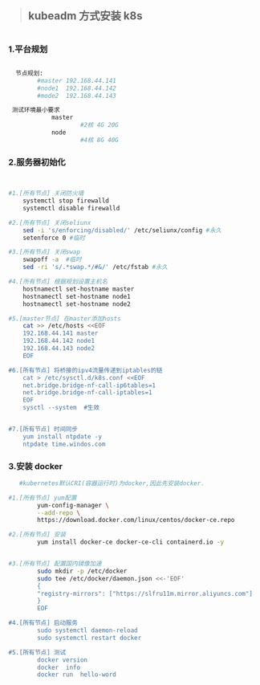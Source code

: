<!--
 * @Author: your name
 * @Date: 2021-05-09 21:29:49
 * @LastEditTime: 2021-05-28 12:53:28
 * @LastEditors: Please set LastEditors
 * @Description: In User Settings Edit
 * @FilePath: /01-good/use/08. Kubernetes/003.kubeadm方式部署k8s.md
-->

> ## kubeadm 方式安装 k8s

#

### 1.平台规划

```bash

  节点规划:
        #master 192.168.44.141
        #node1  192.168.44.142
        #mode2  192.168.44.143

 测试环境最小要求
            master
                    #2核 4G 20G
            node
                    #4核 8G 40G


```

### 2.服务器初始化

```bash


#1.[所有节点] 关闭防火墙
	systemctl stop firewalld
	systemctl disable firewalld

#2.[所有节点] 关闭seliunx
	sed -i 's/enforcing/disabled/' /etc/seliunx/config #永久
	setenforce 0 #临时

#3.[所有节点] 关闭swap
	swapoff -a  #临时
	sed -ri 's/.*swap.*/#&/' /etc/fstab #永久

#4.[所有节点] 根据规划设置主机名
	hostnamectl set-hostname master
	hostnamectl set-hostname node1
	hostnamectl set-hostname node2

#5.[master节点] 在master添加hosts
	cat >> /etc/hosts <<EOF
	192.168.44.141 master
	192.168.44.142 node1
	192.168.44.143 node2
	EOF

#6.[所有节点] 将桥接的ipv4流量传递到iptables的链
	cat > /etc/sysctl.d/k8s.conf <<EOF
	net.bridge.bridge-nf-call-ip6tables=1
	net.bridge.bridge-nf-call-iptables=1
	EOF
	sysctl --system  #生效


#7.[所有节点] 时间同步
	yum install ntpdate -y
	ntpdate time.windos.com

```

### 3.安装 docker

```bash
   #kubernetes默认CRI(容器运行时)为docker,因此先安装docker.

#1.[所有节点] yum配置
        yum-config-manager \
        --add-repo \
        https://download.docker.com/linux/centos/docker-ce.repo

#2.[所有节点] 安装
        yum install docker-ce docker-ce-cli containerd.io -y               安装docker ce 社区版


#3.[所有节点] 配置国内镜像加速
        sudo mkdir -p /etc/docker                                           #更换国内镜像站
        sudo tee /etc/docker/daemon.json <<-'EOF'
        {
        "registry-mirrors": ["https://slfru11m.mirror.aliyuncs.com"]
        }
        EOF

#4.[所有节点] 启动服务
        sudo systemctl daemon-reload
        sudo systemctl restart docker

#5.[所有节点] 测试
        docker version                                                      #查看版本!
        docker  info                                                        #详细的信息 包括镜像和容器个数
        docker run  hello-word                                             #测试


```
